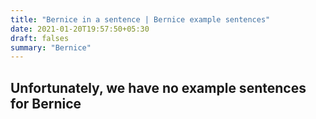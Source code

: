 ```yaml
---
title: "Bernice in a sentence | Bernice example sentences"
date: 2021-01-20T19:57:50+05:30
draft: falses
summary: "Bernice"
---
```

## Unfortunately, we have no example sentences for Bernice                 
